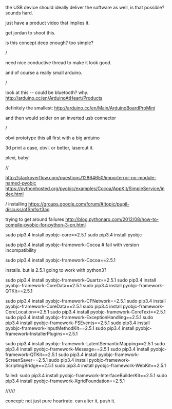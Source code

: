 the USB device should ideally deliver the software as well, is that possible?
sounds hard.

just have a product video that implies it.

get jordan to shoot this.

is this concept deep enough? too simple?

/

need nice conductive thread to make it look good.

and of course a really small arduino.

/

look at this -- could be bluetooth? why.
http://arduino.cc/en/ArduinoAtHeart/Products


definitely the smallest:
http://arduino.cc/en/Main/ArduinoBoardProMini

and then would solder on an inverted usb connector


/

obvi prototype this all first with a big arduino

3d print a case, obvi.
or better, lasercut it.

plexi, baby!

//

http://stackoverflow.com/questions/12864650/importerror-no-module-named-pyobjc
https://pythonhosted.org/pyobjc/examples/Cocoa/AppKit/SimpleService/index.html

/
installing
https://groups.google.com/forum/#!topic/pupil-discuss/ofSmfsrt3ag

trying to get around failures
http://blog.pythonaro.com/2012/08/how-to-compile-pyobjc-for-python-3-on.html


sudo pip3.4 install pyobjc-core==2.5.1
sudo pip3.4 install pyobjc

sudo pip3.4 install pyobjc-framework-Cocoa      # fail with version incompatibility


sudo pip3.4 install pyobjc-framework-Cocoa==2.5.1

installs.
but is 2.5.1 going to work with python3?

sudo pip3.4 install pyobjc-framework-Quartz==2.5.1
sudo pip3.4 install pyobjc-framework-CoreData==2.5.1
sudo pip3.4 install pyobjc-framework-QTKit==2.5.1


sudo pip3.4 install pyobjc-framework-CFNetwork==2.5.1
sudo pip3.4 install pyobjc-framework-CoreData==2.5.1
sudo pip3.4 install pyobjc-framework-CoreLocation==2.5.1
sudo pip3.4 install pyobjc-framework-CoreText==2.5.1
sudo pip3.4 install pyobjc-framework-ExceptionHandling==2.5.1
sudo pip3.4 install pyobjc-framework-FSEvents==2.5.1
sudo pip3.4 install pyobjc-framework-InputMethodKit==2.5.1
sudo pip3.4 install pyobjc-framework-InstallerPlugins==2.5.1

sudo pip3.4 install pyobjc-framework-LatentSemanticMapping==2.5.1
sudo pip3.4 install pyobjc-framework-Message==2.5.1
sudo pip3.4 install pyobjc-framework-QTKit==2.5.1
sudo pip3.4 install pyobjc-framework-ScreenSaver==2.5.1
sudo pip3.4 install pyobjc-framework-ScriptingBridge==2.5.1
sudo pip3.4 install pyobjc-framework-WebKit==2.5.1


failed:
sudo pip3.4 install pyobjc-framework-InterfaceBuilderKit==2.5.1
sudo pip3.4 install pyobjc-framework-XgridFoundation==2.5.1




//////


concept: 
not just pure heartrate. can alter it, push it.